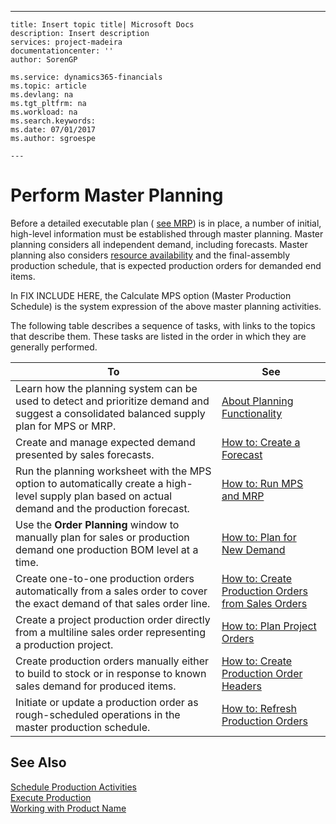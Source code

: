 ---
    title: Insert topic title| Microsoft Docs
    description: Insert description
    services: project-madeira
    documentationcenter: ''
    author: SorenGP

    ms.service: dynamics365-financials
    ms.topic: article
    ms.devlang: na
    ms.tgt_pltfrm: na
    ms.workload: na
    ms.search.keywords:
    ms.date: 07/01/2017
    ms.author: sgroespe

    ---
# Perform Master Planning
Before a detailed executable plan \( [see MRP](../OperationsPlanning/perform-material-requirements-planning.md)\) is in place, a number of initial, high\-level information must be established through master planning. Master planning considers all independent demand, including forecasts. Master planning also considers [resource availability](../OperationsPlanning/plan-for-resource-availability.md) and the final\-assembly production schedule, that is expected production orders for demanded end items.  
  
 In FIX INCLUDE HERE<!--[!INCLUDE[navnow](../ApplicationDesign/includes/navnow_md.md)] -->, the Calculate MPS option \(Master Production Schedule\) is the system expression of the above master planning activities.  
  
 The following table describes a sequence of tasks, with links to the topics that describe them. These tasks are listed in the order in which they are generally performed.  
  
|**To**|**See**|  
|------------|-------------|  
|Learn how the planning system can be used to detect and prioritize demand and suggest a consolidated balanced supply plan for MPS or MRP.|[About Planning Functionality](../OperationsPlanning/about-planning-functionality.md)|  
|Create and manage expected demand presented by sales forecasts.|[How to: Create a Forecast](../OperationsPlanning/how-to-create-a-forecast.md)|  
|Run the planning worksheet with the MPS option to automatically create a high\-level supply plan based on actual demand and the production forecast.|[How to: Run MPS and MRP](../OperationsPlanning/how-to-run-mps-and-mrp.md)|  
|Use the **Order Planning** window to manually plan for sales or production demand one production BOM level at a time.|[How to: Plan for New Demand](../OperationsPlanning/how-to-plan-for-new-demand.md)|  
|Create one\-to\-one production orders automatically from a sales order to cover the exact demand of that sales order line.|[How to: Create Production Orders from Sales Orders](../OperationsPlanning/how-to-create-production-orders-from-sales-orders.md)|  
|Create a project production order directly from a multiline sales order representing a production project.|[How to: Plan Project Orders](../OperationsPlanning/how-to-plan-project-orders.md)|  
|Create production orders manually either to build to stock or in response to known sales demand for produced items.|[How to: Create Production Order Headers](../OperationsPlanning/how-to-create-production-order-headers.md)|  
|Initiate or update a production order as rough\-scheduled operations in the master production schedule.|[How to: Refresh Production Orders](../OperationsPlanning/how-to-refresh-production-orders.md)|  
  
## See Also  
 [Schedule Production Activities](../Production/schedule-production-activities.md)   
 [Execute Production](../Production/execute-production.md)   
 [Working with Product Name](../WorkingWithDynamics/working-with-$-p_1-product-name-$-.md)